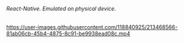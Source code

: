 ###### React-Native. Emulated on physical device.

https://user-images.githubusercontent.com/118840925/213468566-81ab06cb-45b4-4875-8c91-be9938ead08c.mp4
